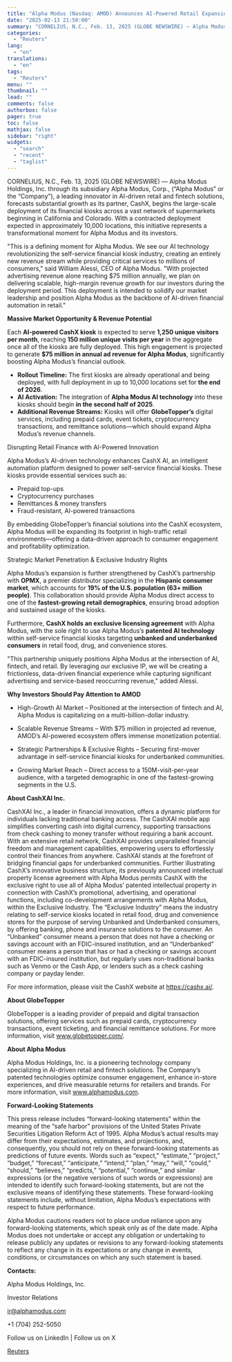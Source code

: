 ```yaml
---
title: "Alpha Modus (Nasdaq: AMOD) Announces AI-Powered Retail Expansion with CashX—Targeting $75 Million in Annual Ad Revenue"
date: "2025-02-13 21:50:00"
summary: "CORNELIUS, N.C., Feb. 13, 2025 (GLOBE NEWSWIRE) — Alpha Modus Holdings, Inc. through its subsidiary Alpha Modus, Corp., (“Alpha Modus” or the “Company”), a leading innovator in AI-driven retail and fintech solutions, forecasts substantial growth as its partner, CashX, begins the large-scale deployment of its financial kiosks across a vast..."
categories:
  - "Reuters"
lang:
  - "en"
translations:
  - "en"
tags:
  - "Reuters"
menu: ""
thumbnail: ""
lead: ""
comments: false
authorbox: false
pager: true
toc: false
mathjax: false
sidebar: "right"
widgets:
  - "search"
  - "recent"
  - "taglist"
---
```


CORNELIUS, N.C., Feb. 13, 2025 (GLOBE NEWSWIRE) — Alpha Modus Holdings, Inc. through its subsidiary Alpha Modus, Corp., (“Alpha Modus” or the “Company”), a leading innovator in AI-driven retail and fintech solutions, forecasts substantial growth as its partner, CashX, begins the large-scale deployment of its financial kiosks across a vast network of supermarkets beginning in California and Colorado. With a contracted deployment expected in approximately 10,000 locations, this initiative represents a transformational moment for Alpha Modus and its investors.

"This is a defining moment for Alpha Modus. We see our AI technology revolutionizing the self-service financial kiosk industry, creating an entirely new revenue stream while providing critical services to millions of consumers," said William Alessi, CEO of Alpha Modus. "With projected advertising revenue alone reaching $75 million annually, we plan on delivering scalable, high-margin revenue growth for our investors during the deployment period. This deployment is intended to solidify our market leadership and position Alpha Modus as the backbone of AI-driven financial automation in retail."

**Massive Market Opportunity & Revenue Potential**

Each **AI-powered CashX kiosk** is expected to serve **1,250 unique visitors per month**, reaching **150 million unique visits per year** in the aggregate once all of the kiosks are fully deployed. This high engagement is projected to generate **$75 million in annual ad revenue for Alpha Modus**, significantly boosting Alpha Modus’s financial outlook.

* **Rollout Timeline:** The first kiosks are already operational and being deployed, with full deployment in up to 10,000 locations set for **the end of 2026**.
* **AI Activation:** The integration of **Alpha Modus AI technology** into these kiosks should begin **in the second half of 2025**.
* **Additional Revenue Streams:** Kiosks will offer **GlobeTopper’s** digital services, including prepaid cards, event tickets, cryptocurrency transactions, and remittance solutions—which should expand Alpha Modus’s revenue channels.

Disrupting Retail Finance with AI-Powered Innovation

Alpha Modus’s AI-driven technology enhances CashX AI, an intelligent automation platform designed to power self-service financial kiosks. These kiosks provide essential services such as:

* Prepaid top-ups
* Cryptocurrency purchases
* Remittances & money transfers
* Fraud-resistant, AI-powered transactions

By embedding GlobeTopper’s financial solutions into the CashX ecosystem, Alpha Modus will be expanding its footprint in high-traffic retail environments—offering a data-driven approach to consumer engagement and profitability optimization.

Strategic Market Penetration & Exclusive Industry Rights

Alpha Modus’s expansion is further strengthened by CashX’s partnership with **OPMX**, a premier distributor specializing in the **Hispanic consumer market**, which accounts for **19% of the U.S. population (63+ million people)**. This collaboration should provide Alpha Modus direct access to one of the **fastest-growing retail demographics**, ensuring broad adoption and sustained usage of the kiosks.

Furthermore, **CashX holds an exclusive licensing agreement** with Alpha Modus, with the sole right to use Alpha Modus’s **patented AI technology** within self-service financial kiosks targeting **unbanked and underbanked consumers** in retail food, drug, and convenience stores.

"This partnership uniquely positions Alpha Modus at the intersection of AI, fintech, and retail. By leveraging our exclusive IP, we will be creating a frictionless, data-driven financial experience while capturing significant advertising and service-based reoccurring revenue," added Alessi.

**Why Investors Should Pay Attention to AMOD**

* High-Growth AI Market – Positioned at the intersection of fintech and AI, Alpha Modus is capitalizing on a multi-billion-dollar industry.

* Scalable Revenue Streams – With $75 million in projected ad revenue, AMOD’s AI-powered ecosystem offers immense monetization potential.

* Strategic Partnerships & Exclusive Rights – Securing first-mover advantage in self-service financial kiosks for underbanked communities.

* Growing Market Reach – Direct access to a 150M-visit-per-year audience, with a targeted demographic in one of the fastest-growing segments in the U.S.

**About CashXAI Inc.**

CashXAI Inc., a leader in financial innovation, offers a dynamic platform for individuals lacking traditional banking access. The CashXAI mobile app simplifies converting cash into digital currency, supporting transactions from check cashing to money transfer without requiring a bank account. With an extensive retail network, CashXAI provides unparalleled financial freedom and management capabilities, empowering users to effortlessly control their finances from anywhere. CashXAI stands at the forefront of bridging financial gaps for underbanked communities. Further illustrating CashX’s innovative business structure, its previously announced intellectual property license agreement with Alpha Modus permits CashX with the exclusive right to use all of Alpha Modus’ patented intellectual property in connection with CashX’s promotional, advertising, and operational functions, including co-development arrangements with Alpha Modus, within the Exclusive Industry. The “Exclusive Industry” means the industry relating to self-service kiosks located in retail food, drug and convenience stores for the purpose of serving Unbanked and Underbanked consumers, by offering banking, phone and insurance solutions to the consumer. An “Unbanked” consumer means a person that does not have a checking or savings account with an FDIC-insured institution, and an “Underbanked” consumer means a person that has or had a checking or savings account with an FDIC-insured institution, but regularly uses non-traditional banks such as Venmo or the Cash App, or lenders such as a check cashing company or payday lender.

For more information, please visit the CashX website at https://cashx.ai/.

**About GlobeTopper**

GlobeTopper is a leading provider of prepaid and digital transaction solutions, offering services such as prepaid cards, cryptocurrency transactions, event ticketing, and financial remittance solutions. For more information, visit www.globetopper.com/.

**About Alpha Modus**

Alpha Modus Holdings, Inc. is a pioneering technology company specializing in AI-driven retail and fintech solutions. The Company’s patented technologies optimize consumer engagement, enhance in-store experiences, and drive measurable returns for retailers and brands. For more information, visit www.alphamodus.com.

**Forward-Looking Statements**

This press release includes “forward-looking statements” within the meaning of the “safe harbor” provisions of the United States Private Securities Litigation Reform Act of 1995. Alpha Modus’s actual results may differ from their expectations, estimates, and projections, and, consequently, you should not rely on these forward-looking statements as predictions of future events. Words such as “expect,” “estimate,” “project,” “budget,” “forecast,” “anticipate,” “intend,” “plan,” “may,” “will,” “could,” “should,” “believes,” “predicts,” “potential,” “continue,” and similar expressions (or the negative versions of such words or expressions) are intended to identify such forward-looking statements, but are not the exclusive means of identifying these statements. These forward-looking statements include, without limitation, Alpha Modus’s expectations with respect to future performance.

Alpha Modus cautions readers not to place undue reliance upon any forward-looking statements, which speak only as of the date made. Alpha Modus does not undertake or accept any obligation or undertaking to release publicly any updates or revisions to any forward-looking statements to reflect any change in its expectations or any change in events, conditions, or circumstances on which any such statement is based.

**Contacts:**

Alpha Modus Holdings, Inc.

Investor Relations

ir@alphamodus.com

+1 (704) 252-5050

Follow us on LinkedIn | Follow us on X

[Reuters](https://www.tradingview.com/news/reuters.com,2025-02-13:newsml_GNX3LWcsW:0-alpha-modus-nasdaq-amod-announces-ai-powered-retail-expansion-with-cashx-targeting-75-million-in-annual-ad-revenue/)
